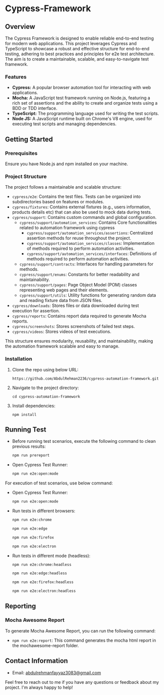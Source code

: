 # Cypress-Framework

## Overview

The Cypress Framework is designed to enable reliable end-to-end testing for modern web applications. This project leverages Cypress and TypeScript to showcase a robust and effective structure for end-to-end testing, adhering to best practices and principles for e2e test architecture. The aim is to create a maintainable, scalable, and easy-to-navigate test framework.

### Features

- **Cypress:** A popular browser automation tool for interacting with web applications.
- **Mocha:** A JavaScript test framework running on Node.js, featuring a rich set of assertions and the ability to create and organize tests using a BDD or TDD interface.
- **TypeScript:** The programming language used for writing the test scripts.
- **Node JS:** A JavaScript runtime built on Chrome's V8 engine, used for executing test scripts and managing dependencies.

## Getting Started

### Prerequisites

Ensure you have Node.js and npm installed on your machine.

### Project Structure

The project follows a maintainable and scalable structure:

- `cypress/e2e`: Contains the test files. Tests can be organized into subdirectories based on features or modules.
- `cypress/fixtures`: Contains external fixtures (e.g., users information, products details etc) that can also be used to mock data during tests.
- `cypress/support`: Contains custom commands and global configuration.
  - `cypress/support/automation_services`: Contains Core functionalities related to automation framework using cypress
    - `cypress/support/automation_services/assertions`: Centralized assertion methods for reuse throughout the project.
    - `cypress/support/automation_services/classes`: Implementation of methods required to perform automation activities.
    - `cypress/support/automation_services/interfaces`: Definitions of methods required to perform automation activities.
  - `cypress/support/contracts`: Interfaces for handling parameters for methods.
  - `cypress/support/enums`: Constants for better readability and maintainability.
  - `cypress/support/pages`: Page Object Model (POM) classes representing web pages and their elements.
  - `cypress/support/utils`: Utility functions for generating random data and reading fixture data from JSON files.
- `cypress/downloads`: Stores files or data downloaded during test execution for assertion.
- `cypress/reports`: Contains report data required to generate Mocha reports.
- `cypress/screenshots`: Stores screenshots of failed test steps.
- `cypress/videos`: Stores videos of test executions.

This structure ensures modularity, reusability, and maintainability, making the automation framework scalable and easy to manage.

### Installation

1. Clone the repo using below URL:

   ```
   https://github.com/AbdulRehman2236/cypress-automation-framework.git
   ```

2. Navigate to the project directory:
   ```
   cd cypress-automation-framework
   ```
3. Install dependencies:
   ```
   npm install
   ```

## Running Test

- Before running test scenarios, execute the following command to clean previous results:

  ```bash
  npm run prereport
  ```

- Open Cypress Test Runner:

  ```bash
  npm run e2e:open:mode
  ```

For execution of test scenarios, use below command:

- Open Cypress Test Runner:

  ```bash
  npm run e2e:open:mode
  ```

- Run tests in different browsers:

  ```bash
  npm run e2e:chrome
  ```

  ```bash
  npm run e2e:edge
  ```

  ```bash
  npm run e2e:firefox
  ```

  ```bash
  npm run e2e:electron
  ```

- Run tests in different mode (headless):

  ```bash
  npm run e2e:chrome:headless
  ```

  ```bash
  npm run e2e:edge:headless
  ```

  ```bash
  npm run e2e:firefox:headless
  ```

  ```bash
  npm run e2e:electron:headless
  ```

## Reporting

### Mocha Awesome Report

To generate Mocha Awesome Report, you can run the following command:

- `npm run e2e:report`: This command generates the mocha html report in the mochawesome-report folder.

## Contact Information

- Email: abdulrehmanfayyaz3083@gmail.com

Feel free to reach out to me if you have any questions or feedback about my project. I'm always happy to help!
